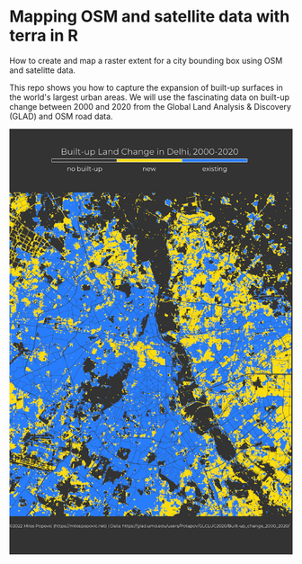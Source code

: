 # Mapping OSM and satellite data with terra in R

How to create and map a raster extent for a city bounding box using OSM and satelitte data.

This repo shows you how to capture the expansion of built-up surfaces in the world's largest urban areas. We will use the fascinating data on built-up change between 2000 and 2020 from the Global Land Analysis & Discovery (GLAD) and OSM road data.

![alt text](https://github.com/milos-agathon/mapping-raster-files-with-terra-in-r/blob/main/delhi_built_up2.png?raw=true)
